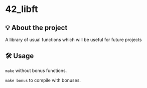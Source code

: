 # 42_libft

## 💡 About the project
A library of usual functions which will be useful for future projects

## 🛠️ Usage

``make`` without bonus functions.

``make bonus`` to compile with bonuses.
